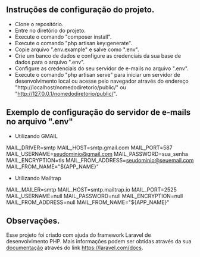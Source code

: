 ## Instruções de configuração do projeto.

- Clone o repositório.
- Entre no diretório do projeto.
- Execute o comando "composer install".
- Execute o comando "php artisan key:generate".
- Copie arquivo ".env.example" e salve como ".env".
- Crie um banco de dados e configure as credenciais da sua base de dados para o arquivo ".env".
- Configure as credenciais do seu servidor de e-mails no arquivo ".env".
- Execute o comando "php artisan serve" para iniciar um servidor de desenvolvimento local ou acesse pelo navegador através do endereço "http://localhost/nomedodiretorio/public/" ou "http://127.0.0.1/nomedodiretorio/public/".

## Exemplo de configuração do servidor de e-mails no arquivo ".env"

- Utilizando GMAIL

MAIL_DRIVER=smtp
MAIL_HOST=smtp.gmail.com
MAIL_PORT=587
MAIL_USERNAME=seudominio@gmail.com
MAIL_PASSWORD=sua_senha
MAIL_ENCRYPTION=tls
MAIL_FROM_ADDRESS=seudominio@seuemail.com
MAIL_FROM_NAME="${APP_NAME}"

- Utilizando Mailtrap

MAIL_MAILER=smtp
MAIL_HOST=smtp.mailtrap.io
MAIL_PORT=2525
MAIL_USERNAME=null
MAIL_PASSWORD=null
MAIL_ENCRYPTION=null
MAIL_FROM_ADDRESS=null
MAIL_FROM_NAME="${APP_NAME}"

## Observações.

Esse projeto foi criado com ajuda do framework Laravel de desenvolvimento PHP. Mais informações podem ser obtidas através da sua [documentação](https://laravel.com/docs) através do link https://laravel.com/docs.

